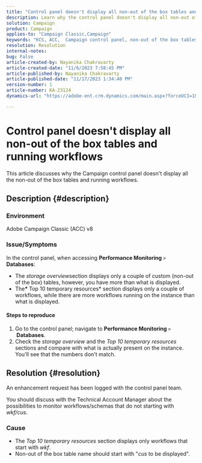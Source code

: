 ```yaml
---
title: "Control panel doesn't display all non-out of the box tables and running workflows"
description: Learn why the control panel doesn't display all non-out of the box tables and running workflows.
solution: Campaign
product: Campaign
applies-to: "Campaign Classic,Campaign"
keywords: "KCS, ACC,  Campaign control panel, non-out of the box tables, Performance Monitoring,  storage overview, Top 10 temporary resources"
resolution: Resolution
internal-notes: 
bug: False
article-created-by: Nayanika Chakravarty
article-created-date: "11/6/2023 7:58:45 PM"
article-published-by: Nayanika Chakravarty
article-published-date: "11/17/2023 1:34:40 PM"
version-number: 1
article-number: KA-23124
dynamics-url: "https://adobe-ent.crm.dynamics.com/main.aspx?forceUCI=1&pagetype=entityrecord&etn=knowledgearticle&id=d8a9bae2-de7c-ee11-8179-6045bd006ce9"

---
```

# Control panel doesn't display all non-out of the box tables and running workflows


This article discusses why the Campaign control panel doesn't display all the non-out of the box tables and running workflows.

## Description {#description}


### Environment

Adobe Campaign Classic (ACC) v8

### Issue/Symptoms

In the control panel, when accessing <b>Performance Monitoring</b> `>`  <b>Databases</b>:

- The *storage overview*section displays only a couple of custom (non-out of the box) tables, however, you have more than what is displayed.
- The<b>* </b>Top 10 temporary resources* section displays only a couple of workflows, while there are more workflows running on the instance than what is displayed.


#### Steps to reproduce

1. Go to the control panel; navigate to <b>Performance Monitoring </b>`>` <b> Databases</b>.
2. Check the *storage overview* and the *Top 10 temporary resources* sections and compare with what is actually present on the instance. You'll see that the numbers don't match.



## Resolution {#resolution}


An enhancement request has been logged with the control panel team.

You should discuss with the Technical Account Manager about the possibilities to monitor workflows/schemas that do not starting with *wkf/cus*.

### Cause

- The *Top 10 temporary resources* section displays only workflows that start with *wkf*.
- Non-out of the box table name should start with "*cus* to be displayed".

